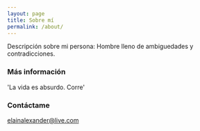 ```yaml
---
layout: page
title: Sobre mí
permalink: /about/
---
```


Descripción sobre mi persona: Hombre lleno de ambiguedades y contradicciones.

### Más información 
'La vida es absurdo. Corre'

### Contáctame

[elainalexander@live.com](mailto:email@domain.com)

